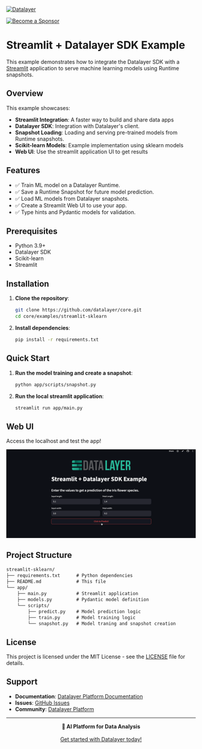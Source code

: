 [![Datalayer](https://assets.datalayer.tech/datalayer-25.svg)](https://datalayer.io)

[![Become a Sponsor](https://img.shields.io/static/v1?label=Become%20a%20Sponsor&message=%E2%9D%A4&logo=GitHub&style=flat&color=1ABC9C)](https://github.com/sponsors/datalayer)

# Streamlit + Datalayer SDK Example

This example demonstrates how to integrate the Datalayer SDK with a [Streamlit](https://streamlit.io/) application to serve machine learning models using Runtime snapshots.

## Overview

This example showcases:

- **Streamlit Integration**: A faster way to build and share data apps
- **Datalayer SDK**: Integration with Datalayer's client.
- **Snapshot Loading**: Loading and serving pre-trained models from Runtime snapshots.
- **Scikit-learn Models**: Example implementation using sklearn models
- **Web UI**: Use the streamlit application UI to get results

## Features

- ✅ Train ML model on a Datalayer Runtime.
- ✅ Save a Runtime Snapshot for future model prediction.
- ✅ Load ML models from Datalayer snapshots.
- ✅ Create a Streamlit Web UI to use your app.
- ✅ Type hints and Pydantic models for validation.

## Prerequisites

- Python 3.9+
- Datalayer SDK
- Scikit-learn
- Streamlit

## Installation

1. **Clone the repository**:

   ```bash
   git clone https://github.com/datalayer/core.git
   cd core/examples/streamlit-sklearn
   ```

2. **Install dependencies**:
   ```bash
   pip install -r requirements.txt
   ```

## Quick Start

1. **Run the model training and create a snapshot**:

   ```bash
   python app/scripts/snapshot.py
   ```

2. **Run the local streamlit application**:

   ```bash
   streamlit run app/main.py
   ```

## Web UI

Access the localhost and test the app!

![streamlit](https://raw.githubusercontent.com/datalayer/core/refs/heads/main/examples/images/streamlit.gif)

## Project Structure

```
streamlit-sklearn/
├── requirements.txt      # Python dependencies
├── README.md             # This file
└── app/
    ├── main.py           # Streamlit application
    ├── models.py         # Pydantic model definition
    └── scripts/
        ├── predict.py    # Model prediction logic
        ├── train.py      # Model training logic
        └── snapshot.py   # Model traning and snapshot creation
```

## License

This project is licensed under the MIT License - see the [LICENSE](../../LICENSE) file for details.

## Support

- **Documentation**: [Datalayer Platform Documentation](https://docs.datalayer.app/)
- **Issues**: [GitHub Issues](https://github.com/datalayer/core/issues)
- **Community**: [Datalayer Platform](https://datalayer.app/)

---

<p align="center">
  <strong>🚀 AI Platform for Data Analysis</strong><br></br>
  <a href="https://datalayer.app/">Get started with Datalayer today!</a>
</p>
